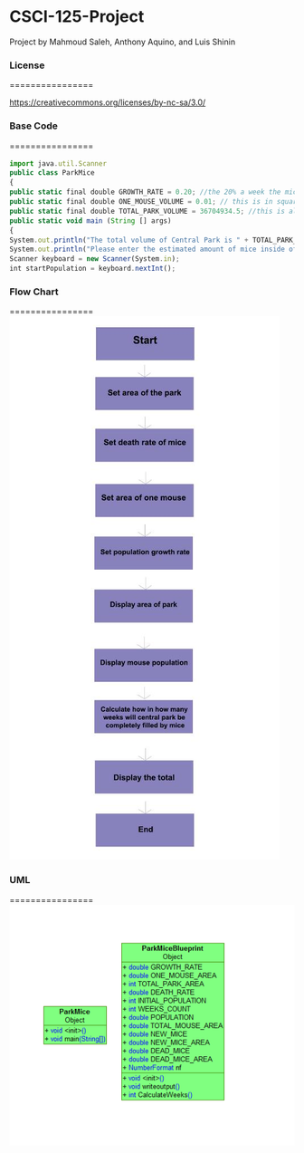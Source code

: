 CSCI-125-Project
================

Project by Mahmoud Saleh, Anthony Aquino, and Luis Shinin


### License
================

https://creativecommons.org/licenses/by-nc-sa/3.0/

### Base Code
================
```js
import java.util.Scanner
public class ParkMice
{
public static final double GROWTH_RATE = 0.20; //the 20% a week the mice population takes to grow
public static final double ONE_MOUSE_VOLUME = 0.01; // this is in square feet
public static final double TOTAL_PARK_VOLUME = 36704934.5; //this is also in square feet
public static void main (String [] args)
{
System.out.println("The total volume of Central Park is " + TOTAL_PARK_VOLUME + "square feet.");
System.out.println("Please enter the estimated amount of mice inside of Central Park");
Scanner keyboard = new Scanner(System.in);
int startPopulation = keyboard.nextInt();
```
### Flow Chart
================
![Alt text](217068_529904493715088_294824821_n.jpg "Flow Chart")

### UML
================
![Alt text](UML.PNG "UML")

